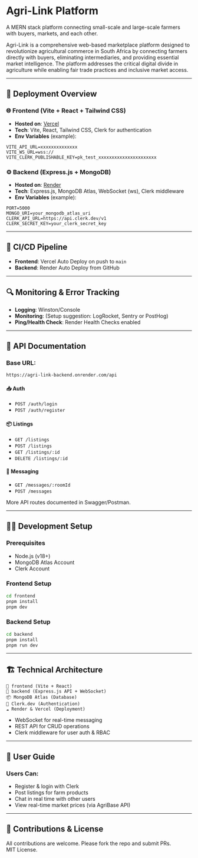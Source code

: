 
# Agri-Link Platform

A MERN stack platform connecting small-scale and large-scale farmers with buyers, markets, and each other.

Agri-Link is a comprehensive web-based marketplace platform designed to revolutionize agricultural commerce in South Africa by connecting farmers directly with buyers, eliminating intermediaries, and providing essential market intelligence. The platform addresses the critical digital divide in agriculture while enabling fair trade practices and inclusive market access.


---

## 🚀 Deployment Overview

### 🌐 Frontend (Vite + React + Tailwind CSS)
- **Hosted on**: [Vercel](https://vercel.com)
- **Tech**: Vite, React, Tailwind CSS, Clerk for authentication
- **Env Variables** (example):
```env
VITE_API_URL=xxxxxxxxxxxxxx
VITE_WS_URL=wss://
VITE_CLERK_PUBLISHABLE_KEY=pk_test_xxxxxxxxxxxxxxxxxxxxxx
```

### ⚙️ Backend (Express.js + MongoDB)
- **Hosted on**: [Render](https://render.com)
- **Tech**: Express.js, MongoDB Atlas, WebSocket (ws), Clerk middleware
- **Env Variables** (example):
```env
PORT=5000
MONGO_URI=your_mongodb_atlas_uri
CLERK_API_URL=https://api.clerk.dev/v1
CLERK_SECRET_KEY=your_clerk_secret_key
```

---

## 🔁 CI/CD Pipeline

- **Frontend**: Vercel Auto Deploy on push to `main`
- **Backend**: Render Auto Deploy from GitHub

---

## 🔍 Monitoring & Error Tracking

- **Logging**: Winston/Console
- **Monitoring**: (Setup suggestion: LogRocket, Sentry or PostHog)
- **Ping/Health Check**: Render Health Checks enabled

---

## 📄 API Documentation

### Base URL:
```
https://agri-link-backend.onrender.com/api
```

#### 📥 Auth
- `POST /auth/login`
- `POST /auth/register`

#### 📦 Listings
- `GET /listings`
- `POST /listings`
- `GET /listings/:id`
- `DELETE /listings/:id`

#### 💬 Messaging
- `GET /messages/:roomId`
- `POST /messages`

More API routes documented in Swagger/Postman.

---

## 🧑‍💻 Development Setup

### Prerequisites
- Node.js (v18+)
- MongoDB Atlas Account
- Clerk Account

### Frontend Setup
```bash
cd frontend
pnpm install
pnpm dev
```

### Backend Setup
```bash
cd backend
pnpm install
pnpm run dev
```

---

## 🏗️ Technical Architecture

```
📁 frontend (Vite + React)
📁 backend (Express.js API + WebSocket)
📦 MongoDB Atlas (Database)
🔐 Clerk.dev (Authentication)
☁️ Render & Vercel (Deployment)
```

- WebSocket for real-time messaging
- REST API for CRUD operations
- Clerk middleware for user auth & RBAC

---

## 📘 User Guide

### Users Can:
- Register & login with Clerk
- Post listings for farm products
- Chat in real time with other users
- View real-time market prices (via AgriBase API)

---

## 📢 Contributions & License

All contributions are welcome. Please fork the repo and submit PRs.  
MIT License.
